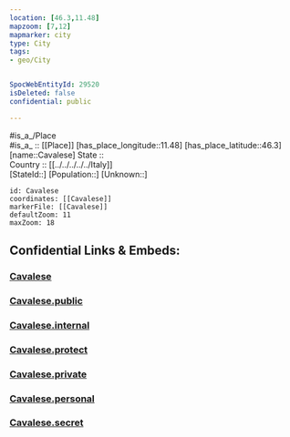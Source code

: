 ```yaml
---
location: [46.3,11.48] 
mapzoom: [7,12] 
mapmarker: city 
type: City
tags:
- geo/City


SpocWebEntityId: 29520
isDeleted: false
confidential: public

---
```

#is_a_/Place  
#is_a_ :: [[Place]] 
[has_place_longitude::11.48] 
[has_place_latitude::46.3] 
[name::Cavalese] 
State ::  
Country :: [[../../../../../Italy]]  
[StateId::] 
[Population::] 
[Unknown::] 


```leaflet
id: Cavalese
coordinates: [[Cavalese]] 
markerFile: [[Cavalese]] 
defaultZoom: 11 
maxZoom: 18
```


## Confidential Links & Embeds: 

### [Cavalese](/_Standards/Earth/Continent/Europe/Europe~South/Italy/regions~Italy/Trentino/Trento.Province/City/Cavalese.md) 

### [Cavalese.public](/_public/Earth/Continent/Europe/Europe~South/Italy/regions~Italy/Trentino/Trento.Province/City/Cavalese.public.md) 

### [Cavalese.internal](/_internal/Earth/Continent/Europe/Europe~South/Italy/regions~Italy/Trentino/Trento.Province/City/Cavalese.internal.md) 

### [Cavalese.protect](/_protect/Earth/Continent/Europe/Europe~South/Italy/regions~Italy/Trentino/Trento.Province/City/Cavalese.protect.md) 

### [Cavalese.private](/_private/Earth/Continent/Europe/Europe~South/Italy/regions~Italy/Trentino/Trento.Province/City/Cavalese.private.md) 

### [Cavalese.personal](/_personal/Earth/Continent/Europe/Europe~South/Italy/regions~Italy/Trentino/Trento.Province/City/Cavalese.personal.md) 

### [Cavalese.secret](/_secret/Earth/Continent/Europe/Europe~South/Italy/regions~Italy/Trentino/Trento.Province/City/Cavalese.secret.md)

